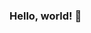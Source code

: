 ### Hello, world! 👋

<!--
**lucaswarwar/lucaswarwar** is a ✨ _special_ ✨ repository because its `README.md` (this file) appears on your GitHub profile.

:round_pushpin: Brasilia, Brazil

I am an economist interested in researching cities :cityscape:, labor markets :briefcase: and inequality :busts_in_silhouette:. I am currently a MSc candidate at [UnB](https://unb.br/) and a Research Assistant at [Ipea](https://github.com/ipeaGIT).

- :toolbox: I’m currently working on [Access to Oportunities](https://www.ipea.gov.br/acessooportunidades/en/), a project studying transport accessibility and inequalities in urban mobility in Brazilian cities. 
- :nerd_face: I’m currently learning R, spatial analysis :world_map: and transport planning :metro:.
- 📫 You can find me on [Twitter](https://twitter.com/LucasWarwar).
- 😄 I am into running :runner:, cooking :shallow_pan_of_food: and travelling :national_park:.
- :seedling: Veggie.
-->

